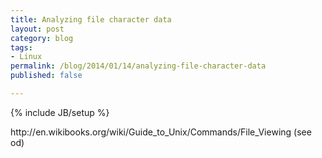 ```yaml
---
title: Analyzing file character data
layout: post
category: blog
tags:
- Linux
permalink: /blog/2014/01/14/analyzing-file-character-data
published: false

---
```

{% include JB/setup %}
<div id="node-312" class="node node-blog node-promoted node-unpublished">
  <div class="content clearfix">
    <div class="field field-name-body field-type-text-with-summary field-label-hidden"><div class="field-items"><div class="field-item even"><p>http://en.wikibooks.org/wiki/Guide_to_Unix/Commands/File_Viewing (see od)</p>
</div></div></div>  </div>
</div>
